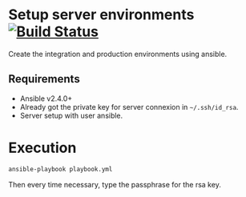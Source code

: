 # Setup server environments [![Build Status](https://travis-ci.org/bigdata-project-march-2018-team2/BigCoin.svg?branch=environments_setup)](https://travis-ci.org/bigdata-project-march-2018-team2/BigCoin)
Create the integration and production environments using ansible.

## Requirements
 * Ansible v2.4.0+
 * Already got the private key for server connexion in ``~/.ssh/id_rsa``.
 * Server setup with user ansible.

# Execution

```bash
ansible-playbook playbook.yml
```

Then every time necessary, type the passphrase for the rsa key.
